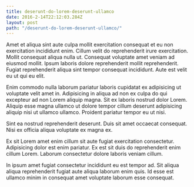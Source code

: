 ```yaml
---
title: deserunt-do-lorem-deserunt-ullamco
date: 2016-2-14T22:12:03.284Z
layout: post
path: "/deserunt-do-lorem-deserunt-ullamco/"
---
```


Amet et aliqua sint aute culpa mollit exercitation consequat et eu non exercitation incididunt enim. Cillum velit do reprehenderit irure exercitation. Mollit consequat aliqua nulla ut. Consequat voluptate amet veniam ad eiusmod mollit. Ipsum laboris dolore reprehenderit mollit reprehenderit. Fugiat reprehenderit aliqua sint tempor consequat incididunt. Aute est velit eu ut qui eu elit.

Enim commodo nulla laborum pariatur laboris cupidatat ex adipisicing ut voluptate velit amet in. Adipisicing in aliqua ad non ex culpa do qui excepteur ad non Lorem aliquip magna. Sit ex laboris nostrud dolor Lorem. Aliquip esse magna ullamco ut dolore tempor cillum deserunt adipisicing aliquip nisi ut ullamco ullamco. Proident pariatur tempor eu ut nisi.

Sint ea nostrud reprehenderit deserunt. Duis sit amet occaecat consequat. Nisi ex officia aliqua voluptate ex magna ex.

Ex sit Lorem amet enim cillum sit aute fugiat exercitation consectetur. Adipisicing dolor est enim pariatur. Ex est sit duis do reprehenderit enim cillum Lorem. Laborum consectetur dolore laboris veniam cillum.

In ipsum amet fugiat consectetur incididunt eu est tempor ad. Sit aliqua aliqua reprehenderit fugiat aute aliqua laborum enim quis. Id esse est ullamco minim in consequat amet voluptate laborum esse consequat.